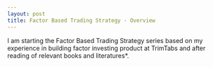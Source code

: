 ```yaml
---
layout: post
title: Factor Based Trading Strategy - Overview
---
```


I am starting the Factor Based Trading Strategy series based on my experience in building factor investing product at TrimTabs and after reading of relevant books and literatures*.

